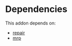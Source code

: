 # Dependencies

This addon depends on:

- [repair](https://github.com/bringout/oca-ocb-core/tree/680f309d65868a57afe7e3be0f9905cc2a7043fb/odoo-bringout-oca-ocb-repair)
- [mrp](https://github.com/bringout/oca-ocb-mrp/tree/c1b1f5f3bb9646c7ed5d778564c9842224f2be80/odoo-bringout-oca-ocb-mrp)
